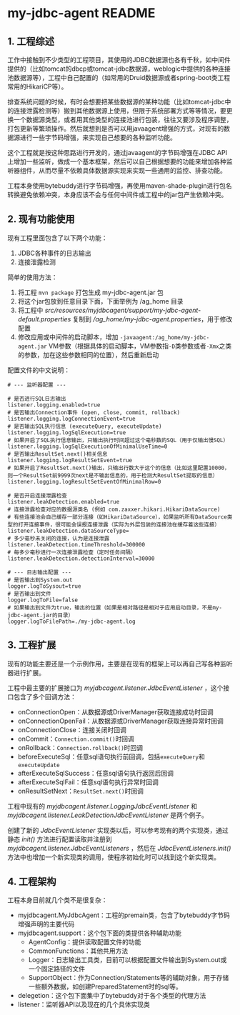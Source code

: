 # my-jdbc-agent README

## 1. 工程综述

工作中接触到不少类型的工程项目，其使用的JDBC数据源也各有千秋，如中间件提供的（比如tomcat的dbcp或tomcat-jdbc数据源，weblogic中提供的各种连接池数据源等），工程中自己配置的（如常用的Druid数据源或者spring-boot类工程常用的HikariCP等）。

排查系统问题的时候，有时会想要把某些数据源的某种功能（比如tomcat-jdbc中的连接泄露检测等）搬到其他数据源上使用，但限于系统部署方式等等情况，要更换一个数据源类型，或者用其他类型的连接池进行包装，往往又要涉及程序调整，打包更新等繁琐操作。然后就想到是否可以用javaagent增强的方式，对现有的数据源进行一些字节码增强，来实现自己想要的各种监听功能。

这个工程就是按这种思路进行开发的，通过javaagent的字节码增强在JDBC API上增加一些监听，做成一个基本框架，然后可以自己根据想要的功能来增加各种监听器组件，从而尽量不依赖具体数据源实现来实现一些通用的监控、排查功能。

工程本身使用bytebuddy进行字节码增强，再使用maven-shade-plugin进行包名转换避免依赖冲突，本身应该不会与任何中间件或工程中的jar包产生依赖冲突。

## 2. 现有功能使用

现有工程里面包含了以下两个功能：

1. JDBC各种事件的日志输出
2. 连接泄露检测

简单的使用方法：

1. 将工程 `mvn package` 打包生成 my-jdbc-agent.jar 包
2. 将这个jar包放到任意目录下面，下面举例为 /ag_home 目录
3. 将工程中 *src/resources/myjdbcagent/support/my-jdbc-agent-default.properties* 复制到 */ag_home/my-jdbc-agent.properties*，用于修改配置
4. 修改应用或中间件的启动脚本，增加 `-javaagent:/ag_home/my-jdbc-agent.jar` VM参数（根据具体的启动脚本，VM参数指`-D`类参数或者`-Xmx`之类的参数，加在这些参数相同的位置），然后重新启动

配置文件的中文说明：

```properties
# --- 监听器配置 ---

# 是否进行SQL日志输出
listener.logging.enabled=true
# 是否输出Connection事件 (open, close, commit, rollback)
listener.logging.logConnectionEvent=true
# 是否输出SQL执行信息 (executeQuery, executeUpdate)
listener.logging.logSqlExecution=true
# 如果开启了SQL执行信息输出，只输出执行时间超过这个毫秒数的SQL（用于仅输出慢SQL）
listener.logging.logSqlExecutionOfMinimalUseTime=0
# 是否输出ResultSet.next()相关信息
listener.logging.logResultSetEvent=true
# 如果开启了ResultSet.next()输出，只输出行数大于这个的信息（比如这里配置10000，则一个ResultSet前9999次next是不输出信息的，用于检测大ResultSet提取的信息）
listener.logging.logResultSetEventOfMinimalRow=0

# 是否开启连接泄露检查
listener.leakDetection.enabled=true
# 连接泄露检查对应的数据源类名 (例如 com.zaxxer.hikari.HikariDataSource) 
# 有些连接池会自己缓存一部分连接（如HikariDataSource），如果监听所有DataSource类型的打开连接事件，很可能会误报连接泄露（实际为外层包装的连接池在缓存着这些连接）
listener.leakDetection.dataSourceType=
# 多少毫秒未关闭的连接，认为是连接泄露
listener.leakDetection.timeThreshold=300000
# 每多少毫秒进行一次连接泄露检查（定时任务间隔）
listener.leakDetection.detectionInterval=30000

# --- 日志输出配置 ---
# 是否输出到System.out
logger.logToSysout=true
# 是否输出到文件
logger.logToFile=false
# 如果输出到文件为true，输出的位置（如果是相对路径是相对于应用启动目录，不是my-jdbc-agent.jar的目录）
logger.logToFilePath=./my-jdbc-agent.log
```

## 3. 工程扩展

现有的功能主要还是一个示例作用，主要是在现有的框架上可以再自己写各种监听器进行扩展。

工程中最主要的扩展接口为 *myjdbcagent.listener.JdbcEventListener* ，这个接口包含了多个回调方法：

- onConnectionOpen：从数据源或DriverManager获取连接成功时回调
- onConnectionOpenFail：从数据源或DriverManager获取连接异常时回调
- onConnectionClose：连接关闭时回调
- onCommit：`Connection.commit()`时回调
- onRollback：`Connection.rollback()`时回调
- beforeExecuteSql：任意sql语句执行前回调，包括`executeQuery`和`executeUpdate`
- afterExecuteSqlSuccess：任意sql语句执行返回后回调
- afterExecuteSqlFail：任意sql语句执行异常时回调
- onResultSetNext：`ResultSet.next()`时回调

工程中现有的 *myjdbcagent.listener.LoggingJdbcEventListener* 和 *myjdbcagent.listener.LeakDetectionJdbcEventListener* 是两个例子。

创建了新的 *JdbcEventListener* 实现类以后，可以参考现有的两个实现类，通过静态 *init()* 方法进行配置读取并注册到 *myjdbcagent.listener.JdbcEventListeners* ，然后在 *JdbcEventListeners.init()* 方法中也增加一个新实现类的调用，使程序初始化时可以找到这个新实现类。

## 4. 工程架构

工程本身目前就几个类不是很复杂：

- myjdbcagent.MyJdbcAgent：工程的premain类，包含了bytebuddy字节码增强声明的主要代码
- myjdbcagent.support：这个包下面的类提供各种辅助功能
    - AgentConfig：提供读取配置文件的功能
    - CommonFunctions：其他共用方法
    - Logger：日志输出工具类，目前可以根据配置文件输出到System.out或一个固定路径的文件
    - SupportObject：作为Connection/Statements等的辅助对象，用于存储一些额外数据，如创建PreparedStatement时的sql等。
- delegetion：这个包下面集中了bytebuddy对于各个类型的代理方法
- listener：监听器API以及现在的几个具体实现类
